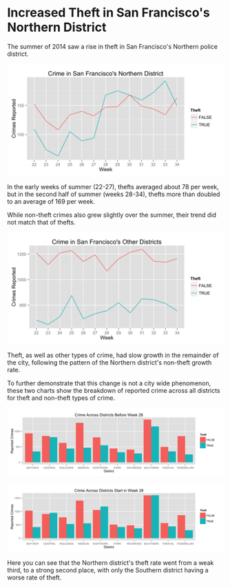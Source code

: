 Increased Theft in San Francisco's Northern District
========================================================

The summer of 2014 saw a rise in theft in San Francisco's Northern police district.

![Rise In Theft](northern-crime.png)

In the early weeks of summer (22-27), thefts averaged about 78 per week, but in the second half of summer (weeks 28-34), thefts more than doubled to an average of 169 per week.

While non-theft crimes also grew slightly over the summer, their trend did not match that of thefts.

![Theft In Other Districts](other-crime.png)

Theft, as well as other types of crime, had slow growth in the remainder of the city, following the pattern of the Northern district's non-theft growth rate.

To further demonstrate that this change is not a city wide phenomenon, these two charts show the breakdown of reported crime across all districts for theft and non-theft types of crime.

![Theft Across Districts Before Week 28](before-week-28.png)

![Theft Across Districts Starting Week 28](after-week-28.png)

Here you can see that the Northern district's theft rate went from a weak third, to a strong second place, with only the Southern district having a worse rate of theft.
